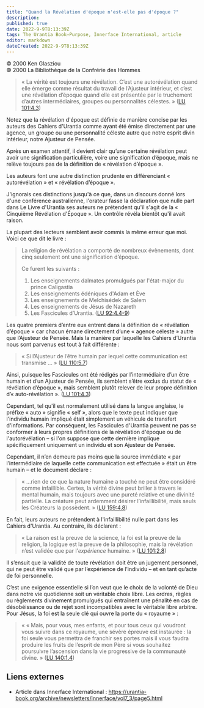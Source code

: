 ```yaml
---
title: "Quand la Révélation d'époque n'est-elle pas d'époque ?"
description: 
published: true
date: 2022-9-9T8:13:39Z
tags: The Urantia Book—Purpose, Innerface International, article
editor: markdown
dateCreated: 2022-9-9T8:13:39Z
---
```


<p class="v-card v-sheet theme--light gray lighten-3 px-2">© 2000 Ken Glasziou<br>© 2000 La Bibliothèque de la Confrérie des Hommes</p>


> « La vérité est toujours une révélation. C’est une autorévélation quand elle émerge comme résultat du travail de l’Ajusteur intérieur, et c’est une révélation d’époque quand elle est présentée par le truchement d’autres intermédiaires, groupes ou personnalités célestes. » (<a id="a13_276"></a>[LU 101:4.3](/fr/The_Urantia_Book/101#p4_3))

Notez que la révélation d'époque est définie de manière concise par les auteurs des Cahiers d'Urantia comme ayant été émise directement par une agence, un groupe ou une personnalité céleste autre que notre esprit divin intérieur, notre Ajusteur de Pensée.

Après un examen attentif, il devient clair qu’une certaine révélation peut avoir une signification particulière, voire une signification d’époque, mais ne relève toujours pas de la définition de « révélation d’époque ».

Les auteurs font une autre distinction prudente en différenciant « autorévélation » et « révélation d’époque ».

J'ignorais ces distinctions jusqu'à ce que, dans un discours donné lors d'une conférence australienne, l'orateur fasse la déclaration que nulle part dans Le Livre d'Urantia ses auteurs ne prétendent qu'il s'agit de la « Cinquième Révélation d'Époque ». Un contrôle révéla bientôt qu'il avait raison.

La plupart des lecteurs semblent avoir commis la même erreur que moi. Voici ce que dit le livre :

> La religion de révélation a comporté de nombreux évènements, dont cinq seulement ont une signification d’époque. 
> 
> Ce furent les suivants :
> 
> 1. Les enseignements dalmates promulgués par l'état-major du prince Caligastia
> 2. Les enseignements édéniques d'Adam et Ève
> 3. Les enseignements de Melchisédek de Salem
> 4. Les enseignements de Jésus de Nazareth
> 5.  Les Fascicules d’Urantia. (<a id="a33_33"></a>[LU 92:4.4-9](/fr/The_Urantia_Book/92#p4_4))

Les quatre premiers d’entre eux entrent dans la définition de « révélation d’époque » car chacun émane directement d’une « agence céleste » autre que l’Ajusteur de Pensée. Mais la manière par laquelle les Cahiers d’Urantia nous sont parvenus est tout à fait différente :

> « Si l’Ajusteur de l’être humain par lequel cette communication est transmise ... » (<a id="a37_87"></a>[LU 110:5.7](/fr/The_Urantia_Book/110#p5_7))

Ainsi, puisque les Fascicules ont été rédigés par l’intermédiaire d’un être humain et d’un Ajusteur de Pensée, ils semblent s’être exclus du statut de « révélation d’époque », mais semblent plutôt relever de leur propre définition d’« auto-révélation ». (<a id="a39_255"></a>[LU 101:4.3](/fr/The_Urantia_Book/101#p4_3))

Cependant, tel qu'il est normalement utilisé dans la langue anglaise, le préfixe « auto » signifie « self », alors que le texte peut indiquer que l'individu humain impliqué était simplement un véhicule de transfert d'informations. Par conséquent, les Fascicules d'Urantia peuvent ne pas se conformer à leurs propres définitions de la révélation d'époque ou de l'autorévélation – si l'on suppose que cette dernière implique spécifiquement uniquement un individu et son Ajusteur de Pensée.

Cependant, il n’en demeure pas moins que la source immédiate « par l’intermédiaire de laquelle cette communication est effectuée » était un être humain – et le document déclare :

> « ...rien de ce que la nature humaine a touché ne peut être considéré comme infaillible. Certes, la vérité divine peut briller à travers le mental humain, mais toujours avec une pureté relative et une divinité partielle. La créature peut ardemment désirer l’infaillibilité, mais seuls les Créateurs la possèdent. » (<a id="a45_318"></a>[LU 159:4.8](/fr/The_Urantia_Book/159#p4_8))

En fait, leurs auteurs ne prétendent à l'infaillibilité nulle part dans les Cahiers d'Urantia. Au contraire, ils déclarent :

> « La raison est la preuve de la science, la foi est la preuve de la religion, la logique est la preuve de la philosophie, mais la révélation n’est validée que par l’*expérience* humaine. » (<a id="a49_192"></a>[LU 101:2.8](/fr/The_Urantia_Book/101#p2_8))

Il s’ensuit que la validité de toute révélation doit être un jugement personnel, qui ne peut être validé que par l’expérience de l’individu – et en tant qu’acte de foi personnelle.

C’est une exigence essentielle si l’on veut que le choix de la volonté de Dieu dans notre vie quotidienne soit un véritable choix libre. Les ordres, règles ou règlements divinement promulgués qui entraînent une pénalité en cas de désobéissance ou de rejet sont incompatibles avec le véritable libre arbitre. Pour Jésus, la foi est la seule clé qui ouvre la porte du « royaume » :

> « « Mais, pour vous, mes enfants, et pour tous ceux qui voudront vous suivre dans ce royaume, une sévère épreuve est instaurée : la foi seule vous permettra de franchir ses portes mais il vous faudra produire les fruits de l’esprit de mon Père si vous souhaitez poursuivre l’ascension dans la vie progressive de la communauté divine. » (<a id="a55_339"></a>[LU 140:1.4](/fr/The_Urantia_Book/140#p1_4))

## Liens externes

- Article dans Innerface International : https://urantia-book.org/archive/newsletters/innerface/vol7_3/page5.html





